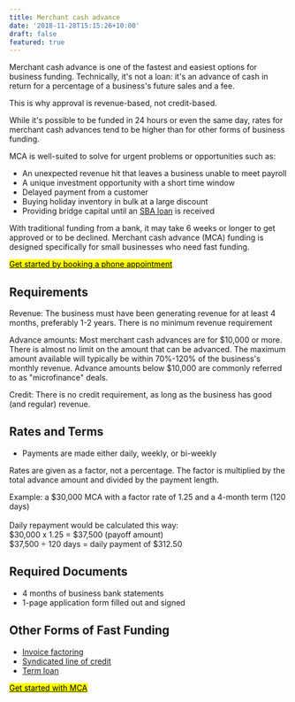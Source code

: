 ```yaml
---
title: Merchant cash advance
date: '2018-11-28T15:15:26+10:00'
draft: false
featured: true
---
```

Merchant cash advance is one of the fastest and easiest options for business funding. Technically, it's not a loan: it's an advance of cash in return for a percentage of a business's future sales and a fee.

This is why approval is revenue-based, not credit-based.

While it's possible to be funded in 24 hours or even the same day, rates for merchant cash advances tend to be higher than for other forms of business funding. 

MCA is well-suited to solve for urgent problems or opportunities such as:

* An unexpected revenue hit that leaves a business unable to meet payroll
* A unique investment opportunity with a short time window
* Delayed payment from a customer
* Buying holiday inventory in bulk at a large discount
* Providing bridge capital until an [SBA loan](/sba-loan/) is received

With traditional funding from a bank, it may take 6 weeks or longer to get approved or to be declined. Merchant cash advance (MCA) funding is designed specifically for small businesses who need fast funding. 

<!-- Calendly link widget begin -->

<link href="https://assets.calendly.com/assets/external/widget.css" rel="stylesheet">
<script src="https://assets.calendly.com/assets/external/widget.js" type="text/javascript"></script>
<a href="" onclick="Calendly.initPopupWidget({url: 'https://calendly.com/spearfish/consultation'});return false;"><mark>Get started by booking a phone appointment</mark></a>
<!-- Calendly link widget end -->

## Requirements

Revenue: The business must have been generating revenue for at least 4 months, preferably 1-2 years. There is no minimum revenue requirement

Advance amounts: Most merchant cash advances are for $10,000 or more. There is almost no limit on the amount that can be advanced. The maximum amount available will typically be within 70%-120% of the business's monthly revenue. Advance amounts below $10,000 are commonly referred to as "microfinance" deals. 

Credit: There is no credit requirement, as long as the business has good (and regular) revenue.

## Rates and Terms

* Payments are made either daily, weekly, or bi-weekly

Rates are given as a factor, not a percentage. The factor is multiplied by the total advance amount and divided by the payment length.

Example: a $30,000 MCA with a factor rate of 1.25 and a 4-month term (120 days)\
\
Daily repayment would be calculated this way: \
$30,000 x 1.25 = $37,500 (payoff amount)\
$37,500 ÷ 120 days = daily payment of $312.50

## Required Documents

* 4 months of business bank statements
* 1-page application form filled out and signed

## Other Forms of Fast Funding

* [Invoice factoring](/services/invoice-factoring/)
* [Syndicated line of credit](/services/sloc/) 
* [Term loan](/services/term-loans/)

<!-- Calendly link widget begin -->

<link href="https://assets.calendly.com/assets/external/widget.css" rel="stylesheet">
<script src="https://assets.calendly.com/assets/external/widget.js" type="text/javascript"></script>
<a href="" onclick="Calendly.initPopupWidget({url: 'https://calendly.com/spearfish/consultation'});return false;"><mark>	Get started with MCA</mark></a>
<!-- Calendly link widget end -->
